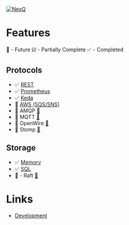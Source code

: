 [![NexQ](https://github.com/joeferner/nexq/actions/workflows/node.js.yml/badge.svg)](https://github.com/joeferner/nexq/actions/workflows/node.js.yml)

# Features

:scroll: - Future
:ballot_box_with_check: - Partially Complete
:white_check_mark: - Completed

## Protocols

- :white_check_mark: [REST](packages/proto-rest/README.md)
- :white_check_mark: [Prometheus](packages/proto-prometheus/README.md)
- :white_check_mark: [Keda](packages/proto-keda/README.md)
- :scroll: [AWS (SQS/SNS)](https://aws.amazon.com/pm/sqs/)
- :scroll: AMQP [:link:](https://en.wikipedia.org/wiki/Advanced_Message_Queuing_Protocol)
- :scroll: MQTT [:link:](https://en.wikipedia.org/wiki/MQTT)
- :scroll: OpenWire [:link:](https://en.wikipedia.org/wiki/OpenWire_(binary_protocol))
- :scroll: Stomp [:link:](https://en.wikipedia.org/wiki/Streaming_Text_Oriented_Messaging_Protocol)

## Storage

- :white_check_mark: [Memory](packages/store-memory/README.md)
- :white_check_mark: [SQL](packages/store-sql/README.md)
- :scroll: - Raft [:link:](https://en.wikipedia.org/wiki/Raft_(algorithm))

# Links

- [Development](docs/developtment.md)
